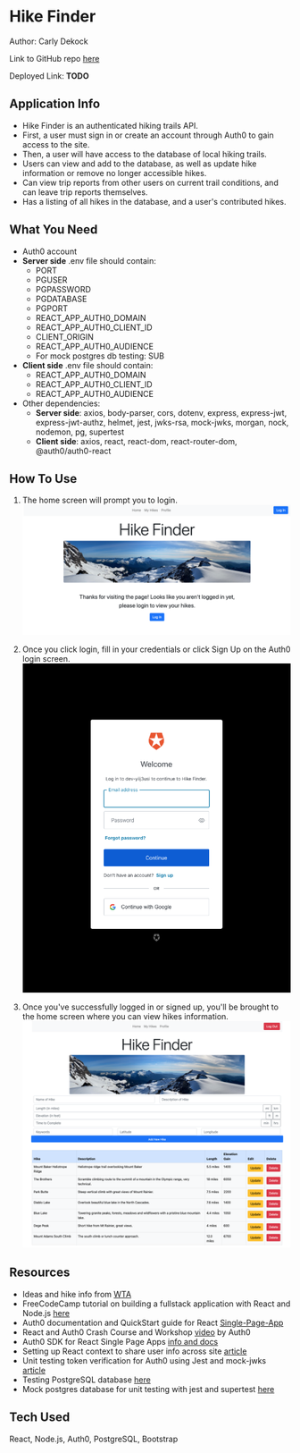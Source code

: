 # Hike Finder

Author: Carly Dekock

Link to GitHub repo [here](https://github.com/carlydekock/hike-app)

Deployed Link: **TODO**

## Application Info

- Hike Finder is an authenticated hiking trails API.
- First, a user must sign in or create an account through Auth0 to gain access to the site.
- Then, a user will have access to the database of local hiking trails.
- Users can view and add to the database, as well as update hike information or remove no longer accessible hikes.
- Can view trip reports from other users on current trail conditions, and can leave trip reports themselves.
- Has a listing of all hikes in the database, and a user's contributed hikes.

## What You Need

- Auth0 account
- **Server side** .env file should contain:
  - PORT
  - PGUSER
  - PGPASSWORD
  - PGDATABASE
  - PGPORT
  - REACT_APP_AUTH0_DOMAIN
  - REACT_APP_AUTH0_CLIENT_ID
  - CLIENT_ORIGIN
  - REACT_APP_AUTH0_AUDIENCE
  - For mock postgres db testing: SUB
- **Client side** .env file should contain:
  - REACT_APP_AUTH0_DOMAIN
  - REACT_APP_AUTH0_CLIENT_ID
  - REACT_APP_AUTH0_AUDIENCE
- Other dependencies:
  - **Server side**: axios, body-parser, cors, dotenv, express, express-jwt, express-jwt-authz, helmet, jest, jwks-rsa, mock-jwks, morgan, nock, nodemon, pg, supertest
  - **Client side**: axios, react, react-dom, react-router-dom, @auth0/auth0-react

## How To Use

1. The home screen will prompt you to login.
![Home Screen To Login](img/HikeFinder_Home_NotLoggedIn.png)

1. Once you click login, fill in your credentials or click Sign Up on the Auth0 login screen.
![Auth0 Login](img/HikeFinder_AuthLogin.png)

1. Once you've successfully logged in or signed up, you'll be brought to the home screen where you can view hikes information.
![Home Screen](img/HikeFinder_Home_LoggedIn.png)

## Resources

- Ideas and hike info from [WTA](https://www.wta.org/)
- FreeCodeCamp tutorial on building a fullstack application with React and Node.js [here](https://www.youtube.com/watch?v=J01rYl9T3BU)
- Auth0 documentation and QuickStart guide for React [Single-Page-App](https://auth0.com/docs/quickstart/spa/react)
- React and Auth0 Crash Course and Workshop [video](https://www.youtube.com/watch?v=PYWS-4CXETw&ab_channel=Auth0) by Auth0
- Auth0 SDK for React Single Page Apps [info and docs](https://auth0.github.io/auth0-react/)
- Setting up React context to share user info across site [article](https://www.digitalocean.com/community/tutorials/how-to-share-state-across-react-components-with-context)
- Unit testing token verification for Auth0 using Jest and mock-jwks [article](https://codedaily.io/tutorials/Unit-Test-Token-Verification-for-Auth0-using-Jest-and-mock-jwks)
- Testing PostgreSQL database [here](https://stackoverflow.com/questions/61720872/how-do-you-test-postgres-with-node-js-jest-without-mocking-the-pg-import)
- Mock postgres database for unit testing with jest and supertest [here](https://www.rithmschool.com/courses/intermediate-node-express/api-tests-with-jest)

## Tech Used

React, Node.js, Auth0, PostgreSQL, Bootstrap
